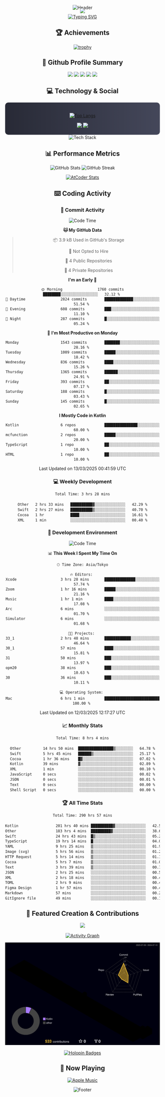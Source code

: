 <div align="center">
  
![Header](https://capsule-render.vercel.app/api?type=waving&color=gradient&customColorList=12&height=300&section=header&text=Welcome%20to%20Batapii's%20Universe&fontSize=50&animation=fadeIn&fontAlignY=40&desc=Android%20Developer%20|%20Kotlin%20LOVE%20)

<div style="margin-top: -20px;">
  <img src="https://readme-typing-svg.herokuapp.com/?lines=Crafting+Android+Experiences;Building+Tomorrow's+Apps+Today;Always+Learning,+Always+Growing&font=Fira%20Code&center=true&width=440&height=45&color=f75c7e&vCenter=true&size=22&pause=1000">
</div>

<a href="https://git.io/typing-svg">
  <img src="https://readme-typing-svg.demolab.com?font=Fira+Code&weight=600&size=28&duration=4000&pause=1000&center=true&vCenter=true&width=800&lines=Hey+there!+I'm+Batapii+%F0%9F%91%8B;Android+Developer+from+Japan+%F0%9F%87%AF%F0%9F%87%B5" alt="Typing SVG" />
</a>

## 🏆 Achievements

[![trophy](https://github-profile-trophy.vercel.app/?username=batapii&theme=onestar&no-frame=true&no-bg=true&column=8&rank=SECRET,SSS,SS,S,AAA,AA,A,B,C,?&margin-w=10&margin-h=10)](https://github.com/ryo-ma/github-profile-trophy)

## 🎯 Github Profile Summary

<div align="center">
  <img src="http://github-profile-summary-cards.vercel.app/api/cards/profile-details?username=batapii&theme=radical" />
  <img src="http://github-profile-summary-cards.vercel.app/api/cards/repos-per-language?username=batapii&theme=radical" />
  <img src="http://github-profile-summary-cards.vercel.app/api/cards/most-commit-language?username=batapii&theme=radical" />
  <img src="http://github-profile-summary-cards.vercel.app/api/cards/stats?username=batapii&theme=radical" />
  <img src="http://github-profile-summary-cards.vercel.app/api/cards/productive-time?username=batapii&theme=radical" />
</div>

## 💻 Technology & Social

<div align="center" style="background: linear-gradient(to right, #282A36, #44475A); padding: 20px; border-radius: 10px;">

[![Top Langs](https://github-readme-stats.vercel.app/api/top-langs/?username=batapii
)](https://github.com/anuraghazra/github-readme-stats)

<div style="margin-top: 15px">
<a href="https://github.com/batapii"><img src="https://img.shields.io/github/followers/batapii?style=for-the-badge&logo=github&label=Follow&color=ff6e96&labelColor=282A36"/></a>
<a href="https://twitter.com/batapii3939"><img src="https://img.shields.io/twitter/follow/batapii?style=for-the-badge&logo=twitter&color=1DA1F2&labelColor=282A36&label= Twitter"/></a>
</div>

</div>

<div align="center">
<img src="https://github-readme-tech-stack.vercel.app/api/cards?title=Tech+Stack&align=center&titleAlign=center&fontSize=20&lineHeight=10&lineCount=4&theme=github_dark&width=800&bg=%230D1117&badge=%23161B22&border=%2321262D&titleColor=%2358A6FF&line1=kotlin%2Ckotlin%2C0095D5%3Bandroid%2Candroid%2C00ff00%3Bjetpackcompose%2Cjetpack%2C4285F4%3B&line2=swift%2Cswift%2CFA7343%3Bfirebase%2Cfirebase%2CFFCA28%3Bgithub%2Cgithub%2C181717%3B&line3=typescript%2Ctypescript%2C3178C6%3Bgraphql%2Cgraphql%2CE10098%3Bsupabase%2Csupabase%2C3FCF8E%3B&line4=gradle%2Cgradle%2C02303A%3Bgitkraken%2Cgitkraken%2C179287%3Bpostman%2Cpostman%2CFF6C37%3B" alt="Tech Stack" />
</div>



## 📊 Performance Metrics

<div align="center">

![GitHub Stats](https://github-readme-stats.vercel.app/api?username=batapii&show_icons=true&theme=radical&hide_border=true&bg_color=0D1117)
![GitHub Streak](https://github-readme-streak-stats.herokuapp.com/?user=batapii&theme=radical&hide_border=true&background=0D1117)

[![AtCoder Stats](https://atcoder-readme-stats.vercel.app/stats/batapii3939?theme=dark&show_history=5&width=495)](https://github.com/iwbc-mzk/atcoder-readme-stats)

</div>

## ⌨️ Coding Activity

### 🌟 Commit Activity
<!--START_SECTION:commit-stats-->
![Code Time](http://img.shields.io/badge/Code%20Time-475%20hrs%209%20mins-blue)

**🐱 My GitHub Data** 

> 📦 3.9 kB Used in GitHub's Storage 
 > 
> 🚫 Not Opted to Hire
 > 
> 📜 4 Public Repositories 
 > 
> 🔑 4 Private Repositories 
 > 
**I'm an Early 🐤** 

```text
🌞 Morning                1760 commits        ████████░░░░░░░░░░░░░░░░░   32.12 % 
🌆 Daytime                2824 commits        █████████████░░░░░░░░░░░░   51.54 % 
🌃 Evening                608 commits         ███░░░░░░░░░░░░░░░░░░░░░░   11.10 % 
🌙 Night                  287 commits         █░░░░░░░░░░░░░░░░░░░░░░░░   05.24 % 
```
📅 **I'm Most Productive on Monday** 

```text
Monday                   1543 commits        ███████░░░░░░░░░░░░░░░░░░   28.16 % 
Tuesday                  1009 commits        █████░░░░░░░░░░░░░░░░░░░░   18.42 % 
Wednesday                836 commits         ████░░░░░░░░░░░░░░░░░░░░░   15.26 % 
Thursday                 1365 commits        ██████░░░░░░░░░░░░░░░░░░░   24.91 % 
Friday                   393 commits         ██░░░░░░░░░░░░░░░░░░░░░░░   07.17 % 
Saturday                 188 commits         █░░░░░░░░░░░░░░░░░░░░░░░░   03.43 % 
Sunday                   145 commits         █░░░░░░░░░░░░░░░░░░░░░░░░   02.65 % 
```


**I Mostly Code in Kotlin** 

```text
Kotlin                   6 repos             ███████████████░░░░░░░░░░   60.00 % 
mcfunction               2 repos             █████░░░░░░░░░░░░░░░░░░░░   20.00 % 
TypeScript               1 repo              ██░░░░░░░░░░░░░░░░░░░░░░░   10.00 % 
HTML                     1 repo              ██░░░░░░░░░░░░░░░░░░░░░░░   10.00 % 
```




 Last Updated on 13/03/2025 00:41:59 UTC
<!--END_SECTION:commit-stats-->

### 💻 Weekly Development
<!--START_SECTION:wakatime-->

```txt
Total Time: 3 hrs 28 mins

Other   2 hrs 33 mins   ██████████▓░░░░░░░░░░░░░░   42.29 %
Swift   2 hrs 27 mins   ██████████▒░░░░░░░░░░░░░░   40.70 %
Cocoa   1 hr            ████░░░░░░░░░░░░░░░░░░░░░   16.61 %
XML     1 min           ░░░░░░░░░░░░░░░░░░░░░░░░░   00.40 %
```

<!--END_SECTION:wakatime-->

### 🔨 Development Environment
<!--START_SECTION:dev-stats-->
![Code Time](http://img.shields.io/badge/Code%20Time-475%20hrs%209%20mins-blue)

📊 **This Week I Spent My Time On** 

```text
🕑︎ Time Zone: Asia/Tokyo

🔥 Editors: 
Xcode                    3 hrs 28 mins       ██████████████░░░░░░░░░░░   57.74 % 
Zoom                     1 hr 16 mins        █████░░░░░░░░░░░░░░░░░░░░   21.16 % 
Music                    1 hr 1 min          ████░░░░░░░░░░░░░░░░░░░░░   17.08 % 
Arc                      6 mins              ░░░░░░░░░░░░░░░░░░░░░░░░░   01.70 % 
Simulator                6 mins              ░░░░░░░░░░░░░░░░░░░░░░░░░   01.68 % 

🐱‍💻 Projects: 
33_1                     2 hrs 48 mins       ████████████░░░░░░░░░░░░░   46.64 % 
30_1                     57 mins             ████░░░░░░░░░░░░░░░░░░░░░   15.81 % 
31                       50 mins             ███░░░░░░░░░░░░░░░░░░░░░░   13.97 % 
opm20                    38 mins             ███░░░░░░░░░░░░░░░░░░░░░░   10.63 % 
30                       36 mins             ███░░░░░░░░░░░░░░░░░░░░░░   10.11 % 

💻 Operating System: 
Mac                      6 hrs 1 min         █████████████████████████   100.00 % 
```


 Last Updated on 12/03/2025 12:17:27 UTC
<!--END_SECTION:dev-stats-->

### 📈 Monthly Stats
<!--START_SECTION:wakamonth-->

```txt
Total Time: 8 hrs 4 mins

Other          14 hrs 50 mins  ████████████████▒░░░░░░░░   64.78 %
Swift          5 hrs 45 mins   ██████▒░░░░░░░░░░░░░░░░░░   25.17 %
Cocoa          1 hr 36 mins    █▓░░░░░░░░░░░░░░░░░░░░░░░   07.02 %
Kotlin         39 mins         ▓░░░░░░░░░░░░░░░░░░░░░░░░   02.89 %
XML            1 min           ░░░░░░░░░░░░░░░░░░░░░░░░░   00.10 %
JavaScript     0 secs          ░░░░░░░░░░░░░░░░░░░░░░░░░   00.02 %
JSON           0 secs          ░░░░░░░░░░░░░░░░░░░░░░░░░   00.01 %
Text           0 secs          ░░░░░░░░░░░░░░░░░░░░░░░░░   00.00 %
Shell Script   0 secs          ░░░░░░░░░░░░░░░░░░░░░░░░░   00.00 %
```

<!--END_SECTION:wakamonth-->

### 🏆 All Time Stats
<!--START_SECTION:wakaalltime-->

```txt
Total Time: 290 hrs 57 mins

Kotlin                 201 hrs 40 mins ██████████▓░░░░░░░░░░░░░░   42.55 %
Other                  183 hrs 4 mins  █████████▓░░░░░░░░░░░░░░░   38.62 %
Swift                  24 hrs 43 mins  █▒░░░░░░░░░░░░░░░░░░░░░░░   05.22 %
TypeScript             19 hrs 14 mins  █░░░░░░░░░░░░░░░░░░░░░░░░   04.06 %
YAML                   9 hrs 25 mins   ▒░░░░░░░░░░░░░░░░░░░░░░░░   01.99 %
Image (svg)            5 hrs 56 mins   ▒░░░░░░░░░░░░░░░░░░░░░░░░   01.25 %
HTTP Request           5 hrs 14 mins   ▒░░░░░░░░░░░░░░░░░░░░░░░░   01.11 %
Cocoa                  5 hrs 7 mins    ▒░░░░░░░░░░░░░░░░░░░░░░░░   01.08 %
Text                   3 hrs 39 mins   ▒░░░░░░░░░░░░░░░░░░░░░░░░   00.77 %
JSON                   2 hrs 25 mins   ░░░░░░░░░░░░░░░░░░░░░░░░░   00.51 %
XML                    2 hrs 18 mins   ░░░░░░░░░░░░░░░░░░░░░░░░░   00.49 %
TOML                   2 hrs 9 mins    ░░░░░░░░░░░░░░░░░░░░░░░░░   00.46 %
Figma Design           1 hr 57 mins    ░░░░░░░░░░░░░░░░░░░░░░░░░   00.41 %
Markdown               57 mins         ░░░░░░░░░░░░░░░░░░░░░░░░░   00.20 %
GitIgnore file         49 mins         ░░░░░░░░░░░░░░░░░░░░░░░░░   00.18 %
```

<!--END_SECTION:wakaalltime-->


## 🌟 Featured Creation & Contributions

<div align="center">
  <a href="https://github.com/batapii/ToDoSNS">
    <img src="https://github-readme-stats.vercel.app/api/pin/?username=batapii&repo=ToDoSNS&theme=radical&hide_border=true&bg_color=0D1117" />
  </a>

[![Activity Graph](https://github-readme-activity-graph.vercel.app/graph?username=batapii&custom_title=Contribution%20Graph&hide_border=true&theme=radical&bg_color=0D1117)](https://github.com/ashutosh00710/github-readme-activity-graph)

![3D Contrib](./profile-3d-contrib/profile-night-rainbow.svg)

[![Holopin Badges](https://holopin.me/batapii)](https://holopin.io/@batapii)

</div>

## 🎵 Now Playing

<div align="center">
  
[![Apple Music](https://music-profile.rayriffy.com/theme/dark.svg?uid=001005.6598667d2ffd4a10a4f429edd0ba24c4.1156)](https://github.com/rayriffy/apple-music-github-profile)

</div>

![Footer](https://capsule-render.vercel.app/api?type=waving&color=gradient&customColorList=12&height=100&section=footer)

</div>
